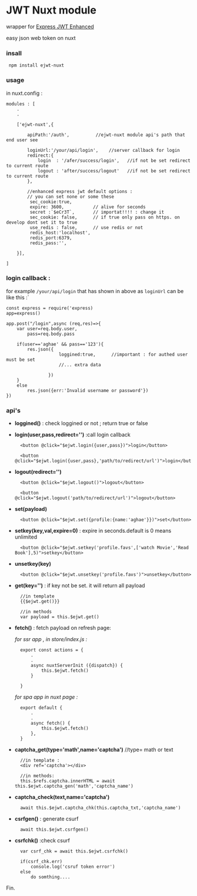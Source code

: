 # JWT Nuxt module  
wrapper for [Express JWT Enhanced](https://www.npmjs.com/package/express-jwt-enhanced)

easy json web token on nuxt

### insall
`  npm install ejwt-nuxt `

### usage
in nuxt.config :

    modules : [
        .
        .

        ['ejwt-nuxt',{

            apiPath:'/auth',          //ejwt-nuxt module api's path that end user see

            loginUrl:'/your/api/login',    //server callback for login
            redirect:{
                login  : '/afer/success/login',   //if not be set redirect to current route
                logout : 'after/success/logout'   //if not be set redirect to current route
            },

            //enhanced express jwt default options :
            // you can set none or some these
             sec_cookie:true,
             expire: 3600,           // alive for seconds
             secret :`$eCr3T`,       // importat!!!! : change it
             sec_cookie: false,      // if true only pass on https. on develop dont set it to true
             use_redis : false,      // use redis or not
             redis_host:'localhost',
             redis_port:6379,
             redis_pass:'',

        }],

    ]
    

### login callback :
for example  `/your/api/login` that has shown in above as `loginUrl` can be like this :`

    const express = require('express)
    app=express()

    app.post("/login",async (req,res)=>{
        var user=req.body.user,
            pass=req.body.pass
        
        if(user=='aghae' && pass=='123'){
            res.json({
                        loggined:true,      //important : for authed user must be set
                        //... extra data
                   
                    })
        }
        else
            res.json({err:'Invalid username or password'})
    })

### api's

* **loggined()** : check loggined or not ; return true or false

* **login(user,pass,redirect='')** :call login callback 
        
        <button @click="$ejwt.login({user,pass})">login</button>

        <button @click="$ejwt.login({user,pass},'path/to/redirect/url')">login</button>

* **logout(redirect='')**

        <button @click="$ejwt.logout()">logout</button>

        <button @click="$ejwt.logout('path/to/redirect/url')">logout</button>

* **set(payload)**

        <button @click="$ejwt.set({profile:{name:'aghae'}})">set</button>
    
* **setkey(key,val,expire=0)** : expire in seconds.default is 0 means unlimited

        <button @click="$ejwt.setkey('profile.favs',['watch Movie','Read Book'],5)">setkey</button>

* **unsetkey(key)**
        
        <button @click="$ejwt.unsetkey('profile.favs')">unsetkey</button>
        
   
* **get(key='')**  : if key not be set. it will return all payload 
       
        //in template
        {{$ejwt.get()}}   

        //in methods    
        var payload = this.$ejwt.get()

* **fetch()**  :  fetch payload on refresh page:

    *for ssr app  ,   in store/index.js :*

        export const actions = {
            .
            .
            async nuxtServerInit ({dispatch}) {
                this.$ejwt.fetch()
            } 

        }

    
    *for spa app in nuxt page :*  

        export default {
            .
            .  
            async fetch() {
                this.$ejwt.fetch()   
            },
        }


* **captcha_get(type='math',name='captcha')**  //type= math or text

        //in template :
        <div ref='captcha'></div>

        //in methods:
        this.$refs.captcha.innerHTML = await this.$ejwt.captcha_gen('math','captcha_name')

* **captcha_check(text,name='captcha')**  

        await this.$ejwt.captcha_chk(this.captcha_txt,'captcha_name')


* **csrfgen()**  : generate csurf

        await this.$ejwt.csrfgen()


* **csrfchk()**  :check csurf
    
        var csrf_chk = await this.$ejwt.csrfchk()

        if(csrf_chk.err) 
            console.log('csruf token error')
        else
            do somthing....



Fin.


